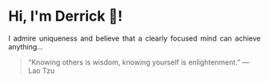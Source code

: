 # Hi, I'm Derrick 👋!
<p align="justify">I admire uniqueness and believe that a clearly focused mind can achieve anything...</p> 
<!-- #quote-start -->
<blockquote>&ldquo;Knowing others is wisdom, knowing yourself is enlightenment.&rdquo; &mdash; <footer>Lao Tzu</footer></blockquote>
<!-- #quote-end -->
